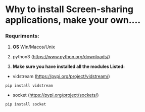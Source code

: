 # Why to install Screen-sharing applications, make your own....
### Requriments:
 
 1. **OS** Win/Macos/Unix
 
 2. python3
  (https://www.python.org/downloads/)
 
 
 3. **Make sure you have installed all the modules Listed:**
 - vidstream (https://pypi.org/project/vidstream/)
 
 ```
 pip install vidstream
 ```
 - socket (https://pypi.org/project/sockets/)
 
 ```
 pip install socket
 ```
 
